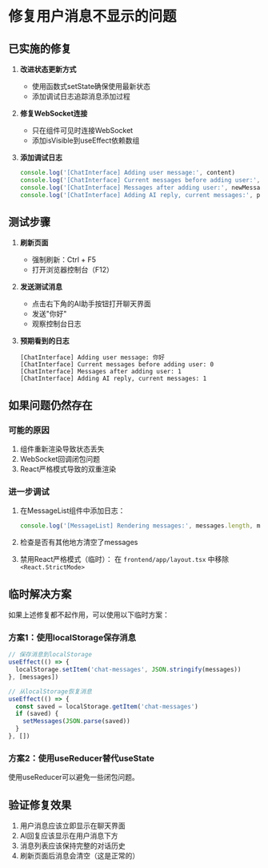 # 修复用户消息不显示的问题

## 已实施的修复

1. **改进状态更新方式**
   - 使用函数式setState确保使用最新状态
   - 添加调试日志追踪消息添加过程

2. **修复WebSocket连接**
   - 只在组件可见时连接WebSocket
   - 添加isVisible到useEffect依赖数组

3. **添加调试日志**
   ```javascript
   console.log('[ChatInterface] Adding user message:', content)
   console.log('[ChatInterface] Current messages before adding user:', prev.length)
   console.log('[ChatInterface] Messages after adding user:', newMessages.length)
   console.log('[ChatInterface] Adding AI reply, current messages:', prevMessages.length)
   ```

## 测试步骤

1. **刷新页面**
   - 强制刷新：Ctrl + F5
   - 打开浏览器控制台（F12）

2. **发送测试消息**
   - 点击右下角的AI助手按钮打开聊天界面
   - 发送"你好"
   - 观察控制台日志

3. **预期看到的日志**
   ```
   [ChatInterface] Adding user message: 你好
   [ChatInterface] Current messages before adding user: 0
   [ChatInterface] Messages after adding user: 1
   [ChatInterface] Adding AI reply, current messages: 1
   ```

## 如果问题仍然存在

### 可能的原因
1. 组件重新渲染导致状态丢失
2. WebSocket回调闭包问题
3. React严格模式导致的双重渲染

### 进一步调试
1. 在MessageList组件中添加日志：
   ```javascript
   console.log('[MessageList] Rendering messages:', messages.length, messages)
   ```

2. 检查是否有其他地方清空了messages

3. 禁用React严格模式（临时）：
   在 `frontend/app/layout.tsx` 中移除 `<React.StrictMode>`

## 临时解决方案

如果上述修复都不起作用，可以使用以下临时方案：

### 方案1：使用localStorage保存消息
```javascript
// 保存消息到localStorage
useEffect(() => {
  localStorage.setItem('chat-messages', JSON.stringify(messages))
}, [messages])

// 从localStorage恢复消息
useEffect(() => {
  const saved = localStorage.getItem('chat-messages')
  if (saved) {
    setMessages(JSON.parse(saved))
  }
}, [])
```

### 方案2：使用useReducer替代useState
使用useReducer可以避免一些闭包问题。

## 验证修复效果

1. 用户消息应该立即显示在聊天界面
2. AI回复应该显示在用户消息下方
3. 消息列表应该保持完整的对话历史
4. 刷新页面后消息会清空（这是正常的） 